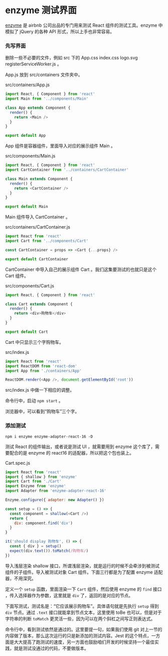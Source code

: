 # enzyme 测试界面

[enzyme](http://airbnb.io/enzyme/) 是 airbnb 公司出品的专门用来测试 React 组件的测试工具。enzyme 中模拟了 jQuery 的各种 API 形式，所以上手也非常容易。

### 先写界面

删除一些不必要的文件，例如 src 下的 App.css index.css logo.svg registerServiceWorker.js 。

App.js 放到 src/containers 文件夹中。

src/containers/App.js

```js
import React, { Component } from 'react'
import Main from '../components/Main'

class App extends Component {
  render() {
    return <Main />
  }
}

export default App
```

App 组件是容器组件，里面导入对应的展示组件 Main 。

src/components/Main.js

```js
import React, { Component } from 'react'
import CartContainer from '../containers/CartContainer'

class Main extends Component {
  render() {
    return <CartContainer />
  }
}

export default Main
```

Main 组件导入 CartContainer 。

src/containers/CartContainer.js

```js
import React from 'react'
import Cart from '../components/Cart'

const CartContainer = props => <Cart {...props} />

export default CartContainer
```

CartContainer 中导入自己的展示组件 Cart 。我们这集要测试的也就只是这个 Cart 组件。

src/components/Cart.js

```js
import React, { Component } from 'react'

class Cart extends Component {
  render() {
    return <div>购物车</div>
  }
}

export default Cart
```

Cart 中只显示三个字购物车。

src/index.js

```js
import React from 'react'
import ReactDOM from 'react-dom'
import App from './containers/App'

ReactDOM.render(<App />, document.getElementById('root'))
```

src/index.js 中做一下相应的调整。

命令行中，启动 `npm start` 。

浏览器中，可以看到“购物车”三个字。

### 添加测试

```
npm i enzyme enzyme-adapter-react-16 -D
```

测试 React 的组件输出，或者说是测试 UI ，就需要用到 enzyme 这个库了，需要配合的是 enzyme 的 react16 的适配器，所以把这个包也装上。

Cart.spec.js

```js
import React from 'react'
import { shallow } from 'enzyme'
import Cart from './Cart'
import Enzyme from 'enzyme'
import Adapter from 'enzyme-adapter-react-16'

Enzyme.configure({ adapter: new Adapter() })

const setup = () => {
  const component = shallow(<Cart />)
  return {
    div: component.find('div')
  }
}

it('should display 购物车', () => {
  const { div } = setup()
  expect(div.text()).toMatch(/购物车/)
})
```

导入浅层渲染 shallow 接口，所谓浅层渲染，就是运行的时候不会牵涉到被测试组件的子组件。导入被测试对象 Cart 组件。下面三行都是为了配置 enzyme 适配器，不用深究。

定义一个 `setup` 函数，里面渲染一下 `Cart` 组件，然后使用 enzyme 的 `find` 接口 ，传入选择器作为参数，这里就是 `div` 了，返回的是对应的节点。

下面写测试，测试名是：“它应该展示购物车”。具体语句就是先执行 `setup` 得到 `div` 节点。通过 `.text` 接口就能拿到节点文本，这里使用 toBe 也可以，但是对于字符串的判断 `toMatch` 更灵活一些，因为可以在两个斜杠之间写正则表达式。

命令行中，看到测试依然是通过的。这里要提一句，如果我们使用 git 对上一节的内容做了版本，那么这次运行的只是新添加的测试内容。Jest 的这个特点，一方面是大大提高了跑测试的速度，另一方面也鼓励咱们开发的时候坚持一个最佳实践，就是测试没通过的代码，不要做版本。
